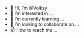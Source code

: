 - 👋 Hi, I’m @Volkzy
- 👀 I’m interested in ...
- 🌱 I’m currently learning ...
- 💞️ I’m looking to collaborate on ...
- 📫 How to reach me ...

<!---
Volkzy/Volkzy is a ✨ special ✨ repository because its `README.md` (this file) appears on your GitHub profile.
You can click the Preview link to take a look at your changes.
--->
